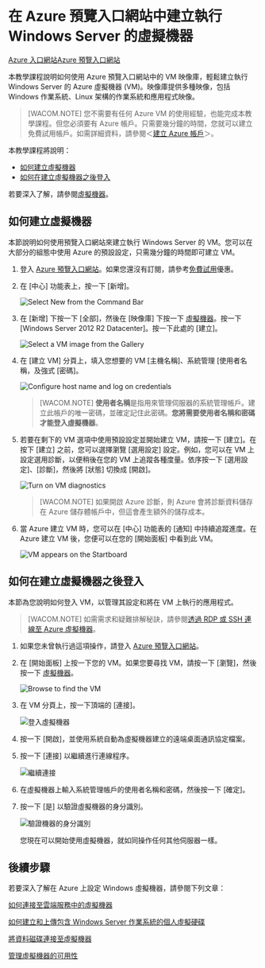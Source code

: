 <properties linkid="virtual-machines-windows-tutorial-azure-preview" urlDisplayName="Create a virtual machine in the Preview Portal" pageTitle="Create a virtual machine running Windows Server in the Azure Preview Portal" metaKeywords="Azure image gallery vm" description="Learn how to create an Azure virtual machine (VM) running Windows Server, using the VM Gallery in the Azure Preview Portal" metaCanonical="" services="virtual-machines" documentationCenter="" title="" authors="danlep,kathydav" solutions="" manager="dongill" editor="tysonn" />

<tags ms.service="virtual-machines" ms.workload="infrastructure-services" ms.tgt_pltfrm="vm-windows" ms.devlang="na" ms.topic="article" ms.date="01/01/1900" ms.author="danlep,kathydav"></tags>

# 在 Azure 預覽入口網站中建立執行 Windows Server 的虛擬機器

<div class="dev-center-tutorial-selector sublanding"><a href="/zh-tw/documentation/articles/virtual-machines-windows-tutorial/" title="Azure 入口網站">Azure 入口網站</a><a href="/zh-tw/documentation/articles/virtual-machines-windows-tutorial-azure-preview/" title="Azure 預覽入口網站" class="current">Azure 預覽入口網站</a></div>

本教學課程說明如何使用 Azure 預覽入口網站中的 VM 映像庫，輕鬆建立執行 Windows Server 的 Azure 虛擬機器 (VM)。映像庫提供多種映像，包括 Windows 作業系統、Linux 架構的作業系統和應用程式映像。

> [WACOM.NOTE] 您不需要有任何 Azure VM 的使用經驗，也能完成本教學課程。但您必須要有 Azure 帳戶。只需要幾分鐘的時間，您就可以建立免費試用帳戶。如需詳細資料，請參閱＜[建立 Azure 帳戶][]＞。

本教學課程將說明：

-   [如何建立虛擬機器][]
-   [如何在建立虛擬機器之後登入][]

若要深入了解，請參閱[虛擬機器][]。

## <span id="createvirtualmachine"></span> </a>如何建立虛擬機器

本節說明如何使用預覽入口網站來建立執行 Windows Server 的 VM。您可以在大部分的組態中使用 Azure 的預設設定，只需幾分鐘的時間即可建立 VM。

1.  登入 [Azure 預覽入口網站][1]。如果您還沒有訂閱，請參考[免費試用][]優惠。

2.  在 [中心] 功能表上，按一下 [新增]。

    ![Select New from the Command Bar][]

3.  在 [新增] 下按一下 [全部]，然後在 [映像庫] 下按一下 [虛擬機器]。按一下 [Windows Server 2012 R2 Datacenter]。按一下此處的 [建立]。

    ![Select a VM image from the Gallery][]

4.  在 [建立 VM] 分頁上，填入您想要的 VM [主機名稱]、系統管理 [使用者名稱，及強式 [密碼]。

    ![Configure host name and log on credentials][]

    > [WACOM.NOTE] **使用者名稱**是指用來管理伺服器的系統管理帳戶。建立此帳戶的唯一密碼，並確定記住此密碼。**您將需要使用者名稱和密碼才能登入虛擬機器**。

5.  若要在剩下的 VM 選項中使用預設設定並開始建立 VM，請按一下 [建立]。在按下 [建立] 之前，您可以選擇瀏覽 [選用設定] 設定。例如，您可以在 VM 上設定選用診斷，以便稍後在您的 VM 上追蹤各種度量。依序按一下 [選用設定]、[診斷]，然後將 [狀態] 切換成 [開啟]。

    ![Turn on VM diagnostics][]

    > [WACOM.NOTE] 如果開啟 Azure 診斷，則 Azure 會將診斷資料儲存在 Azure 儲存體帳戶中，但這會產生額外的儲存成本。

6.  當 Azure 建立 VM 時，您可以在 [中心] 功能表的 [通知] 中持續追蹤進度。在 Azure 建立 VM 後，您便可以在您的 [開始面板] 中看到此 VM。

    ![VM appears on the Startboard][]

## <span id="logon"></span> </a>如何在建立虛擬機器之後登入

本節為您說明如何登入 VM，以管理其設定和將在 VM 上執行的應用程式。

> [WACOM.NOTE] 如需需求和疑難排解秘訣，請參閱[透過 RDP 或 SSH 連線至 Azure 虛擬機器][]。

1.  如果您未曾執行過這項操作，請登入 [Azure 預覽入口網站][1]。

2.  在 [開始面板] 上按一下您的 VM。如果您要尋找 VM，請按一下 [瀏覽]，然後按一下 [虛擬機器]。

    ![Browse to find the VM][]

3.  在 VM 分頁上，按一下頂端的 [連接]。

    ![登入虛擬機器][]

4.  按一下 [開啟]，並使用系統自動為虛擬機器建立的遠端桌面通訊協定檔案。

5.  按一下 [連接] 以繼續進行連線程序。

    ![繼續連接][]

6.  在虛擬機器上輸入系統管理帳戶的使用者名稱和密碼，然後按一下 [確定]。

7.  按一下 [是] 以驗證虛擬機器的身分識別。

    ![驗證機器的身分識別][]

    您現在可以開始使用虛擬機器，就如同操作任何其他伺服器一樣。

## 後續步驟

若要深入了解在 Azure 上設定 Windows 虛擬機器，請參閱下列文章：

[如何連接至雲端服務中的虛擬機器][]

[如何建立和上傳包含 Windows Server 作業系統的個人虛擬硬碟][]

[將資料磁碟連接至虛擬機器][]

[管理虛擬機器的可用性][]

  [Azure 入口網站]: /zh-tw/documentation/articles/virtual-machines-windows-tutorial/ "Azure 入口網站"
  [Azure 預覽入口網站]: /zh-tw/documentation/articles/virtual-machines-windows-tutorial-azure-preview/ "Azure 預覽入口網站"
  [建立 Azure 帳戶]: http://www.windowsazure.com/en-us/develop/php/tutorials/create-a-windows-azure-account/
  [如何建立虛擬機器]: #createvirtualmachine
  [如何在建立虛擬機器之後登入]: #logon
  [虛擬機器]: http://go.microsoft.com/fwlink/p/?LinkID=271224
  [1]: https://portal.azure.com
  [免費試用]: http://www.windowsazure.com/en-us/pricing/free-trial/
  [Select New from the Command Bar]: ./media/virtual-machines-windows-tutorial-azure-preview/new_button_preview_portal.png
  [Select a VM image from the Gallery]: ./media/virtual-machines-windows-tutorial-azure-preview/image_gallery_preview_portal.png
  [Configure host name and log on credentials]: ./media/virtual-machines-windows-tutorial-azure-preview/create_vm_preview_portal.png
  [Turn on VM diagnostics]: ./media/virtual-machines-windows-tutorial-azure-preview/vm_diagnostics_status_preview_portal.png
  [VM appears on the Startboard]: ./media/virtual-machines-windows-tutorial-azure-preview/vm_startboard_preview_portal.png
  [透過 RDP 或 SSH 連線至 Azure 虛擬機器]: http://go.microsoft.com/fwlink/p/?LinkId=398294
  [Browse to find the VM]: ./media/virtual-machines-windows-tutorial-azure-preview/browse_vm_preview_portal.png
  [登入虛擬機器]: ./media/virtual-machines-windows-tutorial-azure-preview/connect_vm_preview_portal.png
  [繼續連接]: ./media/virtual-machines-log-on-windows-server/connectpublisher.png
  [驗證機器的身分識別]: ./media/virtual-machines-log-on-windows-server/connectverify.png
  [如何連接至雲端服務中的虛擬機器]: http://www.windowsazure.com/zh-tw/documentation/articles/cloud-services-connect-virtual-machine/
  [如何建立和上傳包含 Windows Server 作業系統的個人虛擬硬碟]: http://www.windowsazure.com/zh-tw/documentation/articles/virtual-machines-create-upload-vhd-windows-server/
  [將資料磁碟連接至虛擬機器]: http://www.windowsazure.com/zh-tw/documentation/articles/storage-windows-attach-disk/
  [管理虛擬機器的可用性]: http://www.windowsazure.com/zh-tw/documentation/articles/manage-availability-virtual-machines/
